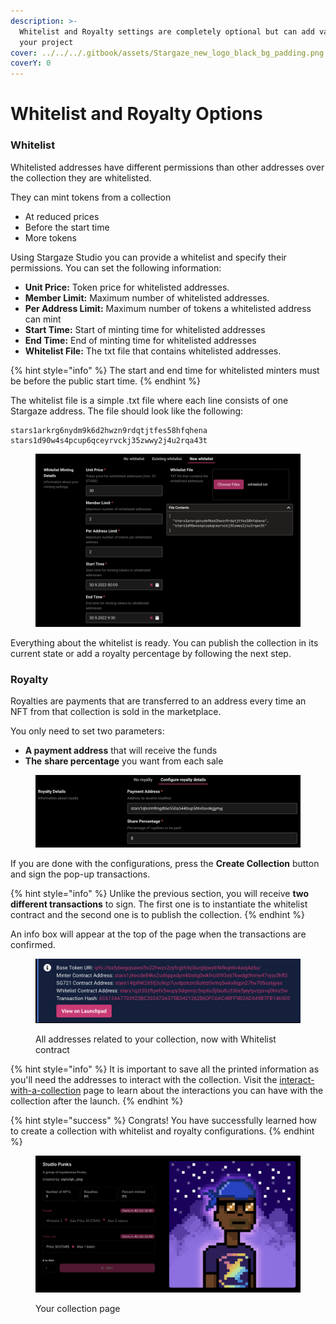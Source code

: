 ```yaml
---
description: >-
  Whitelist and Royalty settings are completely optional but can add value to
  your project
cover: ../../../.gitbook/assets/Stargaze_new_logo_black_bg_padding.png
coverY: 0
---
```


# Whitelist and Royalty Options

### Whitelist

Whitelisted addresses have different permissions than other addresses over the collection they are whitelisted.

They can mint tokens from a collection

* At reduced prices
* Before the start time
* More tokens

Using Stargaze Studio you can provide a whitelist and specify their permissions. You can set the following information:

* **Unit Price:** Token price for whitelisted addresses.
* **Member Limit:** Maximum number of whitelisted addresses.
* **Per Address Limit:** Maximum number of tokens a whitelisted address can mint
* **Start Time:** Start of minting time for whitelisted addresses
* **End Time:** End of minting time for whitelisted addresses
* **Whitelist File:** The txt file that contains whitelisted addresses.

{% hint style="info" %}
The start and end time for whitelisted minters must be before the public start time.
{% endhint %}

The whitelist file is a simple .txt file where each line consists of one Stargaze address. The file should look like the following:

```
stars1arkrg6nydm9k6d2hwzn9rdqtjtfes58hfqhena
stars1d90w4s4pcup6qceyrvckj35zwwy2j4u2rqa43t
```

<figure><img src="../../../.gitbook/assets/image (3).png" alt=""><figcaption></figcaption></figure>

Everything about the whitelist is ready. You can publish the collection in its current state or add a royalty percentage by following the next step.

### Royalty

Royalties are payments that are transferred to an address every time an NFT from that collection is sold in the marketplace.

You only need to set two parameters:

* **A payment address** that will receive the funds
* **The** **share percentage** you want from each sale

<figure><img src="../../../.gitbook/assets/image (6).png" alt=""><figcaption></figcaption></figure>

If you are done with the configurations, press the **Create Collection** button and sign the pop-up transactions.

{% hint style="info" %}
Unlike the previous section, you will receive **two different transactions** to sign. The first one is to instantiate the whitelist contract and the second one is to publish the collection.
{% endhint %}

An info box will appear at the top of the page when the transactions are confirmed.

<figure><img src="../../../.gitbook/assets/image (1).png" alt=""><figcaption><p>All addresses related to your collection, now with Whitelist contract</p></figcaption></figure>

{% hint style="info" %}
It is important to save all the printed information as you'll need the addresses to interact with the collection. Visit the [interact-with-a-collection](../interact-with-a-collection/ "mention") page to learn about the interactions you can have with the collection after the launch.
{% endhint %}

{% hint style="success" %}
Congrats! You have successfully learned how to create a collection with whitelist and royalty configurations.
{% endhint %}

<figure><img src="../../../.gitbook/assets/image (13).png" alt=""><figcaption><p>Your collection page</p></figcaption></figure>
